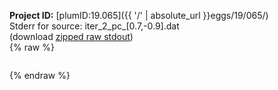 **Project ID:** [plumID:19.065]({{ '/' | absolute_url }}eggs/19/065/)  
Stderr for source:  iter_2_pc_[0.7,-0.9].dat   
(download [zipped raw stdout](iter_2_pc_[0.7,-0.9].dat.plumed.stdout.txt.zip))  
{% raw %}
<pre>
</pre>
{% endraw %}
